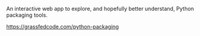An interactive web app to explore, and hopefully better understand, Python packaging tools.

https://grassfedcode.com/python-packaging
